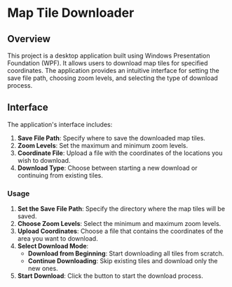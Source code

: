 # Map Tile Downloader

## Overview

This project is a desktop application built using Windows Presentation Foundation (WPF). It allows users to download map tiles for specified coordinates. The application provides an intuitive interface for setting the save file path, choosing zoom levels, and selecting the type of download process. 

## Interface

The application's interface includes:

1. **Save File Path**: Specify where to save the downloaded map tiles.
2. **Zoom Levels**: Set the maximum and minimum zoom levels.
3. **Coordinate File**: Upload a file with the coordinates of the locations you wish to download.
4. **Download Type**: Choose between starting a new download or continuing from existing tiles.


### Usage

1. **Set the Save File Path**: Specify the directory where the map tiles will be saved.
2. **Choose Zoom Levels**: Select the minimum and maximum zoom levels.
3. **Upload Coordinates**: Choose a file that contains the coordinates of the area you want to download.
4. **Select Download Mode**:
    - **Download from Beginning**: Start downloading all tiles from scratch.
    - **Continue Downloading**: Skip existing tiles and download only the new ones.
5. **Start Download**: Click the button to start the download process.


